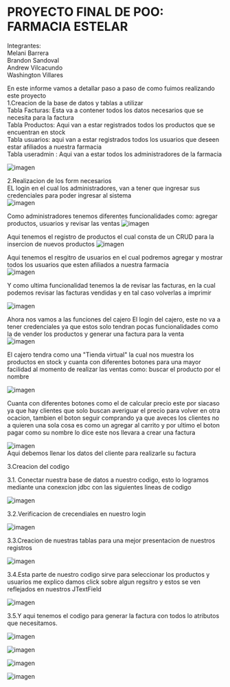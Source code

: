 # PROYECTO FINAL DE POO: FARMACIA ESTELAR 
Integrantes: <br>
Melani Barrera <br>
Brandon Sandoval <br>
Andrew Vilcacundo <br>
Washington Villares <br>

En este informe vamos a detallar paso a paso de como fuimos realizando este proyecto <br>
1.Creacion de la base de datos y tablas a utilizar <br>
Tabla Facturas: Esta va a contener todos los datos necesarios que se necesita para la factura <br>
Tabla Productos: Aqui van a estar registrados todos los productos que se encuentran en stock <br>
Tabla usuarios: aqui van a estar registrados todos los usuarios que deseen estar afiliados a nuestra farmacia <br>
Tabla useradmin : Aqui van a estar todos los administradores de la farmacia <br>

![imagen](https://github.com/SandovalBrandon1027/PROYECTO__FARMACIA/assets/117743657/bdd3a1da-98e3-48ee-91a2-e50edc5b31c9)

2.Realizacion de los form necesarios <br>
EL login en el cual los administradores, van a tener que ingresar sus credenciales para poder ingresar al sistema <br>
![imagen](https://github.com/SandovalBrandon1027/PROYECTO__FARMACIA/assets/117743657/bc4ab074-bfa7-4fe0-b71c-f4f31eafa9e5)

Como administradores tenemos diferentes funcionalidades como: agregar productos, usuarios y revisar las ventas
![imagen](https://github.com/SandovalBrandon1027/PROYECTO__FARMACIA/assets/117743657/a61e2131-7177-41fb-8f72-1b1035b5cf03)

Aqui tenemos el registro de productos el cual consta de un CRUD para la insercion de nuevos productos
![imagen](https://github.com/SandovalBrandon1027/PROYECTO__FARMACIA/assets/117743657/858815c9-67f9-4c5a-8930-7ba874ab616c)

Aqui tenemos el resgitro de usuarios en el cual podremos agregar y mostrar todos los usuarios que esten afiliados a nuestra farmacia <br>
![imagen](https://github.com/SandovalBrandon1027/PROYECTO__FARMACIA/assets/117743657/1dda0b74-8bc9-4eba-9836-7ab6fe2b29d1)

Y como ultima funcionalidad tenemos la de revisar las facturas, en la cual podemos revisar las facturas vendidas y en tal caso volverlas a imprimir
<br>

![imagen](https://github.com/SandovalBrandon1027/PROYECTO__FARMACIA/assets/117743657/3e4b5f71-bab3-439d-80cb-b7feeb52d24c)


Ahora nos vamos a las funciones del cajero 
El login del cajero, este no va a tener credenciales ya que estos solo tendran pocas funcionalidades como la de vender los productos y generar una factura para la venta <br>
![imagen](https://github.com/SandovalBrandon1027/PROYECTO__FARMACIA/assets/117743657/06f1ef86-22db-4616-8b9d-05f08988829e)

El cajero tendra como una "Tienda virtual" la cual nos muestra los productos en stock y cuanta con diferentes botones para una mayor facilidad al momento de realizar las ventas como: buscar el producto por el nombre  <br>

![imagen](https://github.com/SandovalBrandon1027/PROYECTO__FARMACIA/assets/117743657/f952ed13-e250-441c-9a76-aa7bda667463)

Cuanta con diferentes botones como el de calcular precio este por siacaso ya que hay clientes que solo buscan averiguar el precio para volver en otra ocacion, tambien el boton seguir comprando ya que aveces los clientes no a quieren una sola cosa es como un agregar al carrito y por ultimo el boton pagar como su nombre lo dice este nos llevara a crear una factura <br>

![imagen](https://github.com/SandovalBrandon1027/PROYECTO__FARMACIA/assets/117743657/e77fd469-8cc9-4805-a911-ba21fd1202ef)
<br>
Aqui debemos llenar los datos del cliente para realizarle su factura
<br>

3.Creacion del codigo <br>

3.1. Conectar nuestra base de datos a nuestro codigo, esto lo logramos mediante una conexcion jdbc con las siguientes lineas de codigo

![imagen](https://github.com/SandovalBrandon1027/PROYECTO__FARMACIA/assets/117743657/3e71b016-190d-476d-80b3-5095eb08c12e)

3.2.Verificacion de crecendiales en nuestro login <br>

![imagen](https://github.com/SandovalBrandon1027/PROYECTO__FARMACIA/assets/117743657/fcfae006-f03e-4cfc-a71c-7bbcadff31b8)

3.3.Creacion de nuestras tablas para una mejor presentacion de nuestros registros <br>

![imagen](https://github.com/SandovalBrandon1027/PROYECTO__FARMACIA/assets/117743657/b7516ce3-f891-4612-aa7c-4cd8cfe9845d)


3.4.Esta parte de nuestro codigo sirve para seleccionar los productos y usuarios me explico damos click sobre algun regsitro y estos se ven reflejados en nuestros JTextField <br>

![imagen](https://github.com/SandovalBrandon1027/PROYECTO__FARMACIA/assets/117743657/9372e118-5114-4b81-814c-acbbfcd7db2f)

3.5.Y aqui tenemos el codigo para generar la factura con todos lo atributos que necesitamos. <br>

![imagen](https://github.com/SandovalBrandon1027/PROYECTO__FARMACIA/assets/117743657/0b9773bb-cc8f-495d-a3ac-e2111860a03d)

![imagen](https://github.com/SandovalBrandon1027/PROYECTO__FARMACIA/assets/117743657/bfd946be-1d32-4c8a-8766-f47f9739faab)


![imagen](https://github.com/SandovalBrandon1027/PROYECTO__FARMACIA/assets/117743657/702aae65-388c-4b27-bf51-276cfb9abc56)


![imagen](https://github.com/SandovalBrandon1027/PROYECTO__FARMACIA/assets/117743657/51e9648f-98fe-470d-9c39-c24731be6145)









